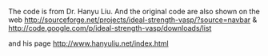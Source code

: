 The code is from Dr. Hanyu Liu. 
And the original code are also shown on the web http://sourceforge.net/projects/ideal-strength-vasp/?source=navbar 
& http://code.google.com/p/ideal-strength-vasp/downloads/list

and his page http://www.hanyuliu.net/index.html
